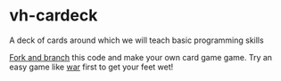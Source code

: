 vh-cardeck
==========

A deck of cards around which we will teach basic programming skills

<a href="https://help.github.com/articles/fork-a-repo/">Fork and branch</a> this code and make your own card game game. 
Try an easy game like <a href="http://en.wikipedia.org/wiki/War_(card_game)">war</a> first to get your feet wet!

